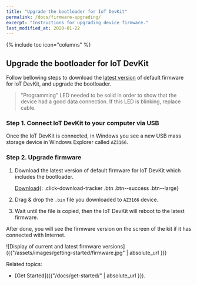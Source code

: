 ```yaml
---
title: "Upgrade the bootloader for IoT DevKit"
permalink: /docs/firmware-upgrading/
excerpt: "Instructions for upgrading device firmware."
last_modified_at: 2020-01-22
---
```


{% include toc icon="columns" %}

## Upgrade the bootloader for IoT DevKit

Follow bellowing steps to download the [latest version](https://github.com/microsoft/devkit-sdk/releases/) of default firmware for IoT DevKit, and upgrade the bootloader.
>"Programming" LED needed to be solid in order to show that the device had a good data connection. If this LED is blinking, replace cable.

### Step 1. Connect IoT DevKit to your computer via USB

Once the IoT DevKit is connected, in Windows you see a new USB mass storage device in Windows Explorer called `AZ3166`. 

### Step 2. Upgrade firmware

1. Download the latest version of default firmware for IoT DevKit which includes the bootloader.

	[<i class='fa fa-download'></i> Download](https://aka.ms/devkit/prod/firmware/latest){: .click-download-tracker .btn .btn--success .btn--large}


2. Drag & drop the `.bin` file you downloaded to `AZ3166` device.

3. Wait until the file is copied, then the IoT DevKit will reboot to the latest firmware.

After done, you will see the firmware version on the screen of the kit if it has connected with Internet.

![Display of current and latest firmware versions]({{"/assets/images/getting-started/firmware.jpg" | absolute_url }})


Related topics:

- [Get Started]({{"/docs/get-started/" | absolute_url }}).
